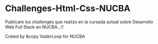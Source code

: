 # Challenges-Html-Css-NUCBA
Publicare los challenges que realizo en la cursada actual sobre Desarrollo Web Full Stack en NUCBA...!!

Crated by &copy VaderLoop<DEV> for NUCBA
